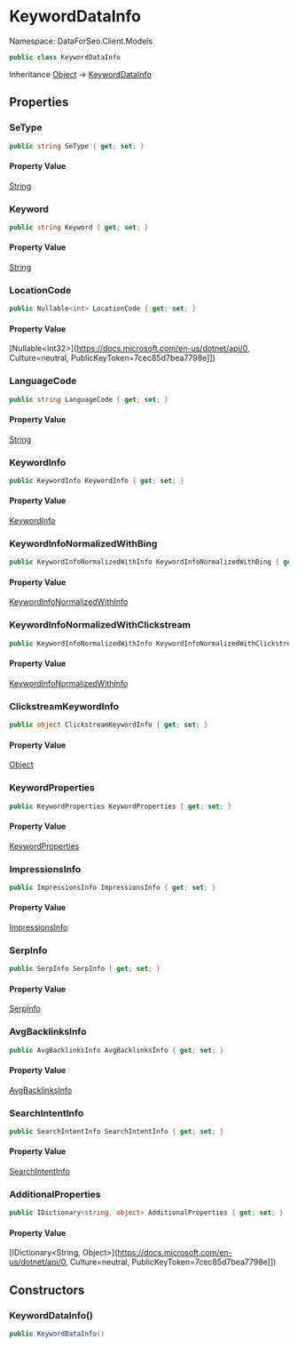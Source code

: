 # KeywordDataInfo

Namespace: DataForSeo.Client.Models

```csharp
public class KeywordDataInfo
```

Inheritance [Object](https://docs.microsoft.com/en-us/dotnet/api/Object) → [KeywordDataInfo](./KeywordDataInfo.md)

## Properties

### **SeType**

```csharp
public string SeType { get; set; }
```

#### Property Value

[String](https://docs.microsoft.com/en-us/dotnet/api/String)<br>

### **Keyword**

```csharp
public string Keyword { get; set; }
```

#### Property Value

[String](https://docs.microsoft.com/en-us/dotnet/api/String)<br>

### **LocationCode**

```csharp
public Nullable<int> LocationCode { get; set; }
```

#### Property Value

[Nullable&lt;Int32&gt;](https://docs.microsoft.com/en-us/dotnet/api/0, Culture=neutral, PublicKeyToken=7cec85d7bea7798e]])<br>

### **LanguageCode**

```csharp
public string LanguageCode { get; set; }
```

#### Property Value

[String](https://docs.microsoft.com/en-us/dotnet/api/String)<br>

### **KeywordInfo**

```csharp
public KeywordInfo KeywordInfo { get; set; }
```

#### Property Value

[KeywordInfo](./KeywordInfo.md)<br>

### **KeywordInfoNormalizedWithBing**

```csharp
public KeywordInfoNormalizedWithInfo KeywordInfoNormalizedWithBing { get; set; }
```

#### Property Value

[KeywordInfoNormalizedWithInfo](./KeywordInfoNormalizedWithInfo.md)<br>

### **KeywordInfoNormalizedWithClickstream**

```csharp
public KeywordInfoNormalizedWithInfo KeywordInfoNormalizedWithClickstream { get; set; }
```

#### Property Value

[KeywordInfoNormalizedWithInfo](./KeywordInfoNormalizedWithInfo.md)<br>

### **ClickstreamKeywordInfo**

```csharp
public object ClickstreamKeywordInfo { get; set; }
```

#### Property Value

[Object](https://docs.microsoft.com/en-us/dotnet/api/Object)<br>

### **KeywordProperties**

```csharp
public KeywordProperties KeywordProperties { get; set; }
```

#### Property Value

[KeywordProperties](./KeywordProperties.md)<br>

### **ImpressionsInfo**

```csharp
public ImpressionsInfo ImpressionsInfo { get; set; }
```

#### Property Value

[ImpressionsInfo](./ImpressionsInfo.md)<br>

### **SerpInfo**

```csharp
public SerpInfo SerpInfo { get; set; }
```

#### Property Value

[SerpInfo](./SerpInfo.md)<br>

### **AvgBacklinksInfo**

```csharp
public AvgBacklinksInfo AvgBacklinksInfo { get; set; }
```

#### Property Value

[AvgBacklinksInfo](./AvgBacklinksInfo.md)<br>

### **SearchIntentInfo**

```csharp
public SearchIntentInfo SearchIntentInfo { get; set; }
```

#### Property Value

[SearchIntentInfo](./SearchIntentInfo.md)<br>

### **AdditionalProperties**

```csharp
public IDictionary<string, object> AdditionalProperties { get; set; }
```

#### Property Value

[IDictionary&lt;String, Object&gt;](https://docs.microsoft.com/en-us/dotnet/api/0, Culture=neutral, PublicKeyToken=7cec85d7bea7798e]])<br>

## Constructors

### **KeywordDataInfo()**

```csharp
public KeywordDataInfo()
```

